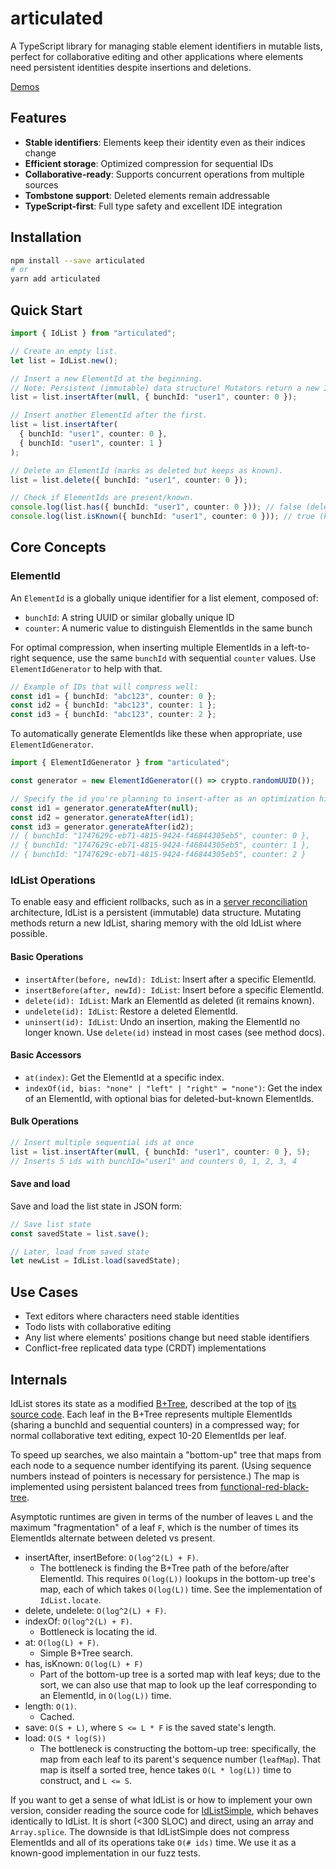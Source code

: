 # articulated

A TypeScript library for managing stable element identifiers in mutable lists, perfect for collaborative editing and other applications where elements need persistent identities despite insertions and deletions.

[Demos](https://github.com/mweidner037/articulated-demos)

## Features

- **Stable identifiers**: Elements keep their identity even as their indices change
- **Efficient storage**: Optimized compression for sequential IDs
- **Collaborative-ready**: Supports concurrent operations from multiple sources
- **Tombstone support**: Deleted elements remain addressable
- **TypeScript-first**: Full type safety and excellent IDE integration

## Installation

```bash
npm install --save articulated
# or
yarn add articulated
```

## Quick Start

```typescript
import { IdList } from "articulated";

// Create an empty list.
let list = IdList.new();

// Insert a new ElementId at the beginning.
// Note: Persistent (immutable) data structure! Mutators return a new IdList.
list = list.insertAfter(null, { bunchId: "user1", counter: 0 });

// Insert another ElementId after the first.
list = list.insertAfter(
  { bunchId: "user1", counter: 0 },
  { bunchId: "user1", counter: 1 }
);

// Delete an ElementId (marks as deleted but keeps as known).
list = list.delete({ bunchId: "user1", counter: 0 });

// Check if ElementIds are present/known.
console.log(list.has({ bunchId: "user1", counter: 0 })); // false (deleted)
console.log(list.isKnown({ bunchId: "user1", counter: 0 })); // true (known but deleted)
```

## Core Concepts

### ElementId

An `ElementId` is a globally unique identifier for a list element, composed of:

- `bunchId`: A string UUID or similar globally unique ID
- `counter`: A numeric value to distinguish ElementIds in the same bunch

For optimal compression, when inserting multiple ElementIds in a left-to-right sequence, use the same `bunchId` with sequential `counter` values. Use `ElementIdGenerator` to help with that.

```typescript
// Example of IDs that will compress well:
const id1 = { bunchId: "abc123", counter: 0 };
const id2 = { bunchId: "abc123", counter: 1 };
const id3 = { bunchId: "abc123", counter: 2 };
```

To automatically generate ElementIds like these when appropriate, use `ElementIdGenerator`.

```ts
import { ElementIdGenerator } from "articulated";

const generator = new ElementIdGenerator(() => crypto.randomUUID());

// Specify the id you're planning to insert-after as an optimization hint.
const id1 = generator.generateAfter(null);
const id2 = generator.generateAfter(id1);
const id3 = generator.generateAfter(id2);
// { bunchId: "1747629c-eb71-4815-9424-f46844305eb5", counter: 0 },
// { bunchId: "1747629c-eb71-4815-9424-f46844305eb5", counter: 1 },
// { bunchId: "1747629c-eb71-4815-9424-f46844305eb5", counter: 2 }
```

### IdList Operations

To enable easy and efficient rollbacks, such as in a [server reconciliation](https://mattweidner.com/2024/06/04/server-architectures.html#1-server-reconciliation) architecture, IdList is a persistent (immutable) data structure. Mutating methods return a new IdList, sharing memory with the old IdList where possible.

#### Basic Operations

- `insertAfter(before, newId): IdList`: Insert after a specific ElementId.
- `insertBefore(after, newId): IdList`: Insert before a specific ElementId.
- `delete(id): IdList`: Mark an ElementId as deleted (it remains known).
- `undelete(id): IdList`: Restore a deleted ElementId.
- `uninsert(id): IdList`: Undo an insertion, making the ElementId no longer known. Use `delete(id)` instead in most cases (see method docs).

#### Basic Accessors

- `at(index)`: Get the ElementId at a specific index.
- `indexOf(id, bias: "none" | "left" | "right" = "none")`: Get the index of an ElementId, with optional bias for deleted-but-known ElementIds.

#### Bulk Operations

```typescript
// Insert multiple sequential ids at once
list = list.insertAfter(null, { bunchId: "user1", counter: 0 }, 5);
// Inserts 5 ids with bunchId="user1" and counters 0, 1, 2, 3, 4
```

#### Save and load

Save and load the list state in JSON form:

```typescript
// Save list state
const savedState = list.save();

// Later, load from saved state
let newList = IdList.load(savedState);
```

## Use Cases

- Text editors where characters need stable identities
- Todo lists with collaborative editing
- Any list where elements' positions change but need stable identifiers
- Conflict-free replicated data type (CRDT) implementations

## Internals

IdList stores its state as a modified [B+Tree](https://en.wikipedia.org/wiki/B%2B_tree), described at the top of [its source code](./src/id_list.ts). Each leaf in the B+Tree represents multiple ElementIds (sharing a bunchId and sequential counters) in a compressed way; for normal collaborative text editing, expect 10-20 ElementIds per leaf.

To speed up searches, we also maintain a "bottom-up" tree that maps from each node to a sequence number identifying its parent. (Using sequence numbers instead of pointers is necessary for persistence.) The map is implemented using persistent balanced trees from [functional-red-black-tree](https://www.npmjs.com/package/functional-red-black-tree).

Asymptotic runtimes are given in terms of the number of leaves `L` and the maximum "fragmentation" of a leaf `F`, which is the number of times its ElementIds alternate between deleted vs present.

- insertAfter, insertBefore: `O(log^2(L) + F)`.
  - The bottleneck is finding the B+Tree path of the before/after ElementId. This requires `O(log(L))` lookups in the bottom-up tree's map, each of which takes `O(log(L))` time. See the implementation of `IdList.locate`.
- delete, undelete: `O(log^2(L) + F)`.
- indexOf: `O(log^2(L) + F)`.
  - Bottleneck is locating the id.
- at: `O(log(L) + F)`.
  - Simple B+Tree search.
- has, isKnown: `O(log(L) + F)`
  - Part of the bottom-up tree is a sorted map with leaf keys; due to the sort, we can also use that map to look up the leaf corresponding to an ElementId, in `O(log(L))` time.
- length: `O(1)`.
  - Cached.
- save: `O(S + L)`, where `S <= L * F` is the saved state's length.
- load: `O(S * log(S))`
  - The bottleneck is constructing the bottom-up tree: specifically, the map from each leaf to its parent's sequence number (`leafMap`). That map is itself a sorted tree, hence takes `O(L * log(L))` time to construct, and `L <= S`.

If you want to get a sense of what IdList is or how to implement your own version, consider reading the source code for [IdListSimple](./test/id_list_simple.ts), which behaves identically to IdList. It is short (<300 SLOC) and direct, using an array and `Array.splice`. The downside is that IdListSimple does not compress ElementIds and all of its operations take `O(# ids)` time. We use it as a known-good implementation in our fuzz tests.

<!-- TODO: related work: CRDTs, ropes, list-positions, ?? -->
